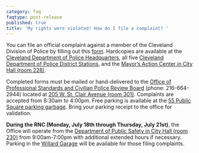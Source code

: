 ```yaml
---
category: faq
faqtype: post-release
published: true
title: 'My rights were violated! How do I file a complaint? '
---
```

You can file an official complaint against a member of the Cleveland Division of Police by filling out this [form](http://www.city.cleveland.oh.us/sites/default/files/forms_publications/citizen_complaint_form.pdf). Hardcopies are available at the [Cleveland Department of Police Headquarters](https://goo.gl/maps/jU1JwgL8kZG2), all five [Cleveland Department of Police District Stations](http://www.city.cleveland.oh.us/CityofCleveland/Home/Government/CityAgencies/PublicSafety/Police/Police_Districts), and the [Mayor’s Action Center in City Hall (room 228)](https://goo.gl/maps/oakdJ8t9LV52).

Completed forms must be mailed or hand-delivered to the [Office of Professional Standards and Civilian Police Review Board](http://www.city.cleveland.oh.us/CityofCleveland/Home/Government/CityAgencies/PublicSafety/OPS_PoliceReview) (phone: 216-664-2944) located at [205 W. St. Clair Avenue (room 301)](https://goo.gl/maps/wGwm6XBd17D2). Complaints are accepted from 8:30am to 4:00pm. Free parking is available at the [55 Public Square parking garbage](https://goo.gl/maps/v63VnVmruND2). Bring your parking receipt to the office for validation.

**During the RNC (Monday, July 18th through Thursday, July 21st)**, the Office will operate from the [Department of Public Safety in City Hall (room 230)](https://goo.gl/maps/Q6i7x2e6P772) from 9:00am-7:00pm with additional extended hours if necessary. Parking in the [Willard Garage](https://goo.gl/maps/tJ2ssX672c12) will be available for those filing complaints.
